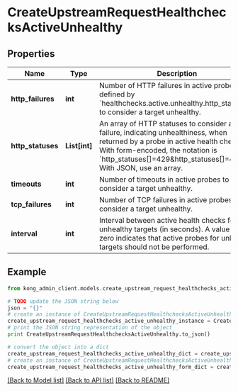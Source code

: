 # CreateUpstreamRequestHealthchecksActiveUnhealthy


## Properties

Name | Type | Description | Notes
------------ | ------------- | ------------- | -------------
**http_failures** | **int** | Number of HTTP failures in active probes (as defined by &#x60;healthchecks.active.unhealthy.http_statuses&#x60;) to consider a target unhealthy. | [optional] [default to 0]
**http_statuses** | **List[int]** | An array of HTTP statuses to consider a failure, indicating unhealthiness, when returned by a probe in active health checks. With form-encoded, the notation is &#x60;http_statuses[]&#x3D;429&amp;http_statuses[]&#x3D;404&#x60;. With JSON, use an array. | [optional] [default to [429,404,500,501,502,503,504,505]]
**timeouts** | **int** | Number of timeouts in active probes to consider a target unhealthy. | [optional] [default to 0]
**tcp_failures** | **int** | Number of TCP failures in active probes to consider a target unhealthy. | [optional] [default to 0]
**interval** | **int** | Interval between active health checks for unhealthy targets (in seconds). A value of zero indicates that active probes for unhealthy targets should not be performed. | [optional] [default to 0]

## Example

```python
from kong_admin_client.models.create_upstream_request_healthchecks_active_unhealthy import CreateUpstreamRequestHealthchecksActiveUnhealthy

# TODO update the JSON string below
json = "{}"
# create an instance of CreateUpstreamRequestHealthchecksActiveUnhealthy from a JSON string
create_upstream_request_healthchecks_active_unhealthy_instance = CreateUpstreamRequestHealthchecksActiveUnhealthy.from_json(json)
# print the JSON string representation of the object
print CreateUpstreamRequestHealthchecksActiveUnhealthy.to_json()

# convert the object into a dict
create_upstream_request_healthchecks_active_unhealthy_dict = create_upstream_request_healthchecks_active_unhealthy_instance.to_dict()
# create an instance of CreateUpstreamRequestHealthchecksActiveUnhealthy from a dict
create_upstream_request_healthchecks_active_unhealthy_form_dict = create_upstream_request_healthchecks_active_unhealthy.from_dict(create_upstream_request_healthchecks_active_unhealthy_dict)
```
[[Back to Model list]](../README.md#documentation-for-models) [[Back to API list]](../README.md#documentation-for-api-endpoints) [[Back to README]](../README.md)


